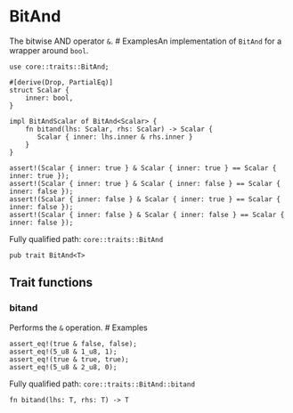 # BitAnd

The bitwise AND operator `&`.  # ExamplesAn implementation of `BitAnd` for a wrapper around `bool`.
```cairo
use core::traits::BitAnd;

#[derive(Drop, PartialEq)]
struct Scalar {
    inner: bool,
}

impl BitAndScalar of BitAnd<Scalar> {
    fn bitand(lhs: Scalar, rhs: Scalar) -> Scalar {
       Scalar { inner: lhs.inner & rhs.inner }
    }
}

assert!(Scalar { inner: true } & Scalar { inner: true } == Scalar { inner: true });
assert!(Scalar { inner: true } & Scalar { inner: false } == Scalar { inner: false });
assert!(Scalar { inner: false } & Scalar { inner: true } == Scalar { inner: false });
assert!(Scalar { inner: false } & Scalar { inner: false } == Scalar { inner: false });
```

Fully qualified path: `core::traits::BitAnd`

<pre><code class="language-rust">pub trait BitAnd&lt;T&gt;</code></pre>

## Trait functions

### bitand

Performs the `&` operation.  # Examples
```cairo
assert_eq!(true & false, false);
assert_eq!(5_u8 & 1_u8, 1);
assert_eq!(true & true, true);
assert_eq!(5_u8 & 2_u8, 0);
```

Fully qualified path: `core::traits::BitAnd::bitand`

<pre><code class="language-rust">fn bitand(lhs: T, rhs: T) -&gt; T</code></pre>


